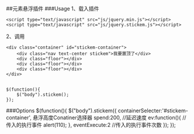 ##元素悬浮插件
###Usage
1、载入插件

	<script type="text/javascript" src="js/jquery.min.js"></script>
	<script type="text/javascript" src="js/jquery.stickem.js"></script>
2、调用

    <div class="container" id="stickem-container">
		<div class="nav text-center stickem">我要置顶了</div>
		<div class="floor"></div>
		<div class="floor"></div>
		<div class="floor"></div>
	</div>


	$(function(){
		$("body").stickem();
	});
###Options
	$(function(){
		$("body").stickem({
			containerSelecter:'#stickem-container',     悬浮高度Conatiner选择器
			spend:200,				//延迟速度
			ev:function(){			//传入的执行事件
				alert(110);
			},
			eventExecute:2			//传入的执行事件次数
		});
	});